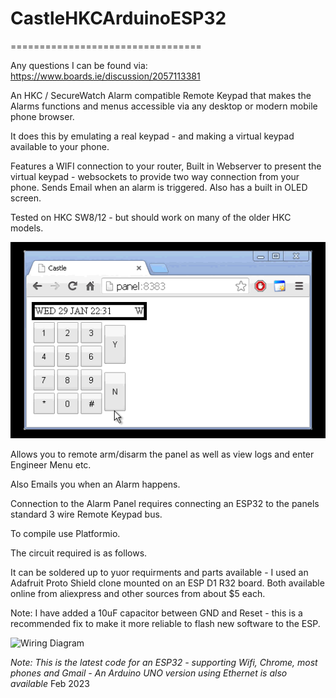 # CastleHKCArduinoESP32
=================================

Any questions I can be found via: https://www.boards.ie/discussion/2057113381

An HKC / SecureWatch Alarm compatible Remote Keypad that makes the Alarms functions and menus
accessible via any desktop or modern mobile phone browser.

It does this by emulating a real keypad - and making a virtual keypad available to your phone.

Features a WIFI connection to your router, Built in Webserver to present the virtual keypad - websockets to provide two way connection from your phone. Sends Email when an alarm is triggered. Also has a built in OLED screen.

Tested on HKC SW8/12 - but should work on many of the older HKC models.

![animation demo](https://github.com/OzmoOzmo/CastleAritechArduinoESP32/blob/master/HowTo/ArduinoAritechInternetKeypadLoop.gif)

Allows you to remote arm/disarm the panel as well as view logs and enter Engineer Menu etc.

Also Emails you when an Alarm happens.

Connection to the Alarm Panel requires connecting an ESP32 to the panels standard 3 wire Remote Keypad bus.

To compile use Platformio.

The circuit required is as follows.

It can be soldered up to yuor requirments and parts available - I used an Adafruit Proto Shield clone mounted on an ESP D1 R32 board.
Both available online from aliexpress and other sources from about $5 each.

Note: I have added a 10uF capacitor between GND and Reset - this is a recommended fix to make it more reliable to flash new software to the ESP.

![Wiring Diagram](https://raw.githubusercontent.com/OzmoOzmo/CastleHKCArduinoESP32/blob/main/Docs/CircuitDiagram.png)



*Note: This is the latest code for an ESP32 - supporting Wifi, Chrome, most phones and Gmail - An Arduino UNO version using Ethernet is also available*
Feb 2023
